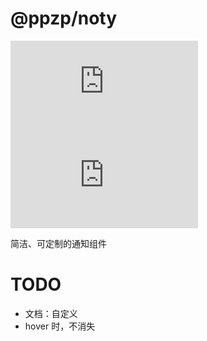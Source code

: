 # @ppzp/noty
[![license](https://img.shields.io/github/license/ppz-pro/noty.js)](https://github.com/ppz-pro/noty.js/blob/main/LICENSE)
[![release](https://img.shields.io/github/release/ppz-pro/noty.js)](https://github.com/ppz-pro/noty.js/releases)

简洁、可定制的通知组件

# TODO
+ 文档：自定义
+ hover 时，不消失
